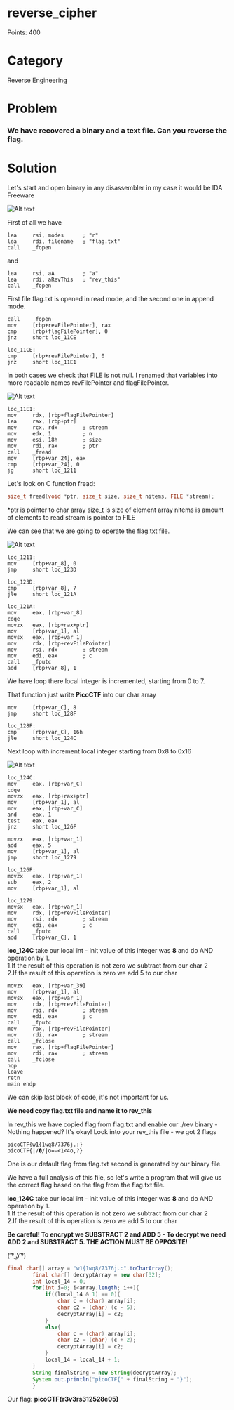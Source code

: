 <h1>reverse_cipher</h1>
Points: 400

<h1>Category</h1>
Reverse Engineering

<h1>Problem</h1>
<h3>We have recovered a binary and a text file. Can you reverse the flag.</h3>

<h1>Solution</h1>

Let's start and open binary in any disassembler in my case it would be IDA Freeware


![Alt text](https://i.imgur.com/pX3Z6ZY.png?raw=true "Title")


First of all we have 

```assembly
lea     rsi, modes      ; "r"
lea     rdi, filename   ; "flag.txt"
call    _fopen
```

and 

```assembly
lea     rsi, aA         ; "a"
lea     rdi, aRevThis   ; "rev_this"
call    _fopen
```


First file flag.txt is opened in read mode, and the second one in append mode.

```assembly
call    _fopen
mov     [rbp+revFilePointer], rax
cmp     [rbp+flagFilePointer], 0
jnz     short loc_11CE
```

```assembly
loc_11CE:
cmp     [rbp+revFilePointer], 0
jnz     short loc_11E1
```

In both cases we check that FILE is not null. I renamed that variables into more readable names revFilePointer and flagFilePointer.

![Alt text](https://i.imgur.com/5ozxWQL.png?raw=true "Title")

```assembly
loc_11E1:
mov     rdx, [rbp+flagFilePointer]
lea     rax, [rbp+ptr]
mov     rcx, rdx        ; stream
mov     edx, 1          ; n
mov     esi, 18h        ; size
mov     rdi, rax        ; ptr
call    _fread
mov     [rbp+var_24], eax
cmp     [rbp+var_24], 0
jg      short loc_1211
```

Let's look on C function fread:
```C
size_t fread(void *ptr, size_t size, size_t nitems, FILE *stream);
```

*ptr is pointer to char array
size_t is size of element array
nitems is amount of elements to read
stream is pointer to FILE

We can see that we are going to operate the flag.txt file.


![Alt text](https://i.imgur.com/XLCCn9m.png?raw=true "Title")


```assembly
loc_1211:
mov     [rbp+var_8], 0
jmp     short loc_123D

loc_123D:
cmp     [rbp+var_8], 7
jle     short loc_121A
```


```assembly
loc_121A:
mov     eax, [rbp+var_8]
cdqe
movzx   eax, [rbp+rax+ptr]
mov     [rbp+var_1], al
movsx   eax, [rbp+var_1]
mov     rdx, [rbp+revFilePointer]
mov     rsi, rdx        ; stream
mov     edi, eax        ; c
call    _fputc
add     [rbp+var_8], 1
```

We have loop there local integer is incremented, starting from 0 to 7. 

That function just write <b>PicoCTF</b> into our char array


```assembly
mov     [rbp+var_C], 8
jmp     short loc_128F

loc_128F:
cmp     [rbp+var_C], 16h
jle     short loc_124C
```



Next loop with increment local integer starting from 0x8 to 0x16

![Alt text](https://i.imgur.com/fqmSzcW.png?raw=true "Title")

```assembly
loc_124C:
mov     eax, [rbp+var_C]
cdqe
movzx   eax, [rbp+rax+ptr]
mov     [rbp+var_1], al
mov     eax, [rbp+var_C]
and     eax, 1
test    eax, eax
jnz     short loc_126F

movzx   eax, [rbp+var_1]
add     eax, 5
mov     [rbp+var_1], al
jmp     short loc_1279

loc_126F:
movzx   eax, [rbp+var_1]
sub     eax, 2
mov     [rbp+var_1], al

loc_1279:
movsx   eax, [rbp+var_1]
mov     rdx, [rbp+revFilePointer]
mov     rsi, rdx        ; stream
mov     edi, eax        ; c
call    _fputc
add     [rbp+var_C], 1
```

<b>loc_124C</b> take our local int - init value of this integer was <b>8</b> and do AND operation by 1.<br />
1.If the result of this operation is not zero we subtract from our char 2<br />
2.If the result of this operation is zero we add 5 to our char<br />

```assembly
movzx   eax, [rbp+var_39]
mov     [rbp+var_1], al
movsx   eax, [rbp+var_1]
mov     rdx, [rbp+revFilePointer]
mov     rsi, rdx        ; stream
mov     edi, eax        ; c
call    _fputc
mov     rax, [rbp+revFilePointer]
mov     rdi, rax        ; stream
call    _fclose
mov     rax, [rbp+flagFilePointer]
mov     rdi, rax        ; stream
call    _fclose
nop
leave
retn
main endp
```

We can skip last block of code, it's not important for us.

<b>We need copy flag.txt file and name it to rev_this</b>

In rev_this we have copied flag from flag.txt and enable our ./rev binary - Nothing happened? It's okay!
Look into your rev_this file - we got 2 flags
```
picoCTF{w1{1wq8/7376j.:}
picoCTF{|/�/|o=-<1<4o,?}
```
One is our default flag from flag.txt second is generated by our binary file.

We have a full analysis of this file, so let's write a program that will give us the correct flag based on the flag from the flag.txt file.


<b>loc_124C</b> take our local int - init value of this integer was <b>8</b> and do AND operation by 1.<br />
1.If the result of this operation is not zero we subtract from our char 2<br />
2.If the result of this operation is zero we add 5 to our char<br />




<b>Be careful! To encrypt we SUBSTRACT 2 and ADD 5 - To decrypt we need ADD 2 and SUBSTRACT 5. THE ACTION MUST BE OPPOSITE!</b>

( ͡° ͜ʖ ͡°)

```java
final char[] array = "w1{1wq8/7376j.:".toCharArray();
        final char[] decryptArray = new char[32];
        int local_14 = 0;
        for(int i=0; i<array.length; i++){
            if((local_14 & 1) == 0){
                char c = (char) array[i];
                char c2 = (char) (c - 5);
                decryptArray[i] = c2;
            }
            else{
                char c = (char) array[i];
                char c2 = (char) (c + 2);
                decryptArray[i] = c2;
            }
            local_14 = local_14 + 1;
        }
        String finalString = new String(decryptArray);
        System.out.println("picoCTF{" + finalString + "}");
        }
```        
        
Our flag: <b>picoCTF{r3v3rs312528e05}</b>






